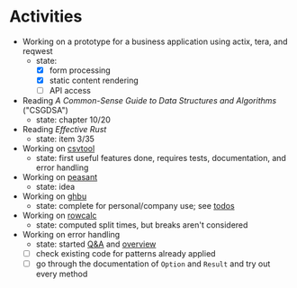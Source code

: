 # Activities

- Working on a prototype for a business application using actix, tera, and reqwest
    - state:
        - [x] form processing
        - [x] static content rendering
        - [ ] API access
- Reading _A Common-Sense Guide to Data Structures and Algorithms_ ("CSGDSA")
    - state: chapter 10/20
- Reading _Effective Rust_
    - state: item 3/35
- Working on [csvtool](https://github.com/patrickbucher/csvtool)
    - state: first useful features done, requires tests, documentation, and
      error handling
- Working on [peasant](https://github.com/patrickbucher/peasant)
    - state: idea
- Working on [ghbu](https://github.com/patrickbucher/ghbu)
    - state: complete for personal/company use; see
      [todos](https://github.com/patrickbucher/ghbu?tab=readme-ov-file#todo)
- Working on [rowcalc](https://github.com/patrickbucher/rowcalc)
    - state: computed split times, but breaks aren't considered
- Working on error handling
    - state: started [Q&A](error-handling/error-handling.md) and
      [overview](error-handling/error-handling.png)
    - [ ] check existing code for patterns already applied
    - [ ] go through the documentation of `Option` and `Result` and try out every method
